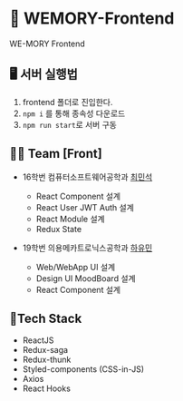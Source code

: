 # 🏡 WEMORY-Frontend

WE-MORY Frontend

## 🖥 서버 실행법

1. frontend 폴더로 진입한다.
2. `npm i` 를 통해 종속성 다운로드
3. `npm run start`로 서버 구동

## 👩‍👦 Team [Front]

- 16학번 컴퓨터소프트웨어공학과 [최민석](https://github.com/minsgy)

  - React Component 설계
  - React User JWT Auth 설계
  - React Module 설계
  - Redux State

- 19학번 의용메카트로닉스공학과 [하유민](https://github.com/qhahd78)
  - Web/WebApp UI 설계
  - Design UI MoodBoard 설계
  - React Component 설계

## 🔨Tech Stack

- ReactJS
- Redux-saga
- Redux-thunk
- Styled-components (CSS-in-JS)
- Axios
- React Hooks
